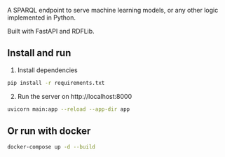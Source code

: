 A SPARQL endpoint to serve machine learning models, or any other logic implemented in Python.

Built with FastAPI and RDFLib.

## Install and run

1. Install dependencies

```bash
pip install -r requirements.txt
```

2. Run the server on http://localhost:8000

```bash
uvicorn main:app --reload --app-dir app
```

## Or run with docker

```bash
docker-compose up -d --build
```

